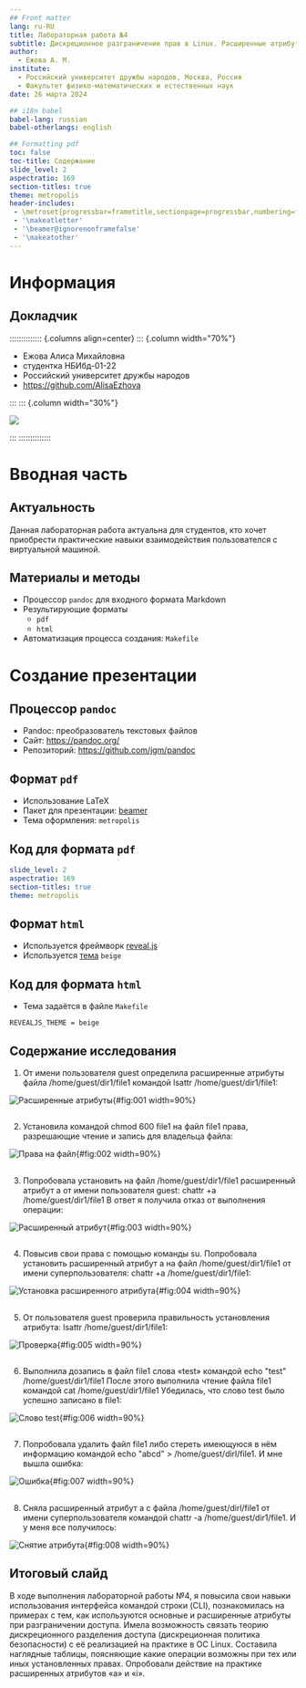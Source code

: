 ```yaml
---
## Front matter
lang: ru-RU
title: Лабораторная работа №4
subtitle: Дискреционное разграничение прав в Linux. Расширенные атрибуты
author:
  - Ежова А. М.
institute:
  - Российский университет дружбы народов, Москва, Россия
  - Факультет физико-математических и естественных наук
date: 26 марта 2024

## i18n babel
babel-lang: russian
babel-otherlangs: english

## Formatting pdf
toc: false
toc-title: Содержание
slide_level: 2
aspectratio: 169
section-titles: true
theme: metropolis
header-includes:
 - \metroset{progressbar=frametitle,sectionpage=progressbar,numbering=fraction}
 - '\makeatletter'
 - '\beamer@ignorenonframefalse'
 - '\makeatother'
---
```


# Информация

## Докладчик

:::::::::::::: {.columns align=center}
::: {.column width="70%"}

  * Ежова Алиса Михайловна
  * студентка НБИбд-01-22
  * Российский университет дружбы народов
  * <https://github.com/AlisaEzhova>

:::
::: {.column width="30%"}

![](./image/kulyabov.jpg)

:::
::::::::::::::

# Вводная часть

## Актуальность

Данная лабораторная работа актуальна для студентов, кто хочет приобрести практические навыки взаимодействия пользователся с виртуальной машиной.

## Материалы и методы

- Процессор `pandoc` для входного формата Markdown
- Результирующие форматы
	- `pdf`
	- `html`
- Автоматизация процесса создания: `Makefile`

# Создание презентации

## Процессор `pandoc`

- Pandoc: преобразователь текстовых файлов
- Сайт: <https://pandoc.org/>
- Репозиторий: <https://github.com/jgm/pandoc>

## Формат `pdf`

- Использование LaTeX
- Пакет для презентации: [beamer](https://ctan.org/pkg/beamer)
- Тема оформления: `metropolis`

## Код для формата `pdf`

```yaml
slide_level: 2
aspectratio: 169
section-titles: true
theme: metropolis
```

## Формат `html`

- Используется фреймворк [reveal.js](https://revealjs.com/)
- Используется [тема](https://revealjs.com/themes/) `beige`

## Код для формата `html`

- Тема задаётся в файле `Makefile`

```make
REVEALJS_THEME = beige 
```

## Содержание исследования

1) От имени пользователя guest определила расширенные атрибуты файла /home/guest/dir1/file1 командой
lsattr /home/guest/dir1/file1:

![Расширенные атрибуты](image/1.png){#fig:001 width=90%}

##

2) Установила командой chmod 600 file1 на файл file1 права, разрешающие чтение и запись для владельца файла:

![Права на файл](image/2.png){#fig:002 width=90%}

##

3) Попробовала установить на файл /home/guest/dir1/file1 расширенный атрибут a от имени пользователя guest: chattr +a /home/guest/dir1/file1
В ответ я получила отказ от выполнения операции:

![Расширенный атрибут](image/3.png){#fig:003 width=90%}

##

4) Повысив свои права с помощью команды su. Попробовала установить расширенный атрибут a на файл /home/guest/dir1/file1 от имени суперпользователя: chattr +a /home/guest/dir1/file1:

![Установка расширенного атрибута](image/4.png){#fig:004 width=90%}

##

5) От пользователя guest проверила правильность установления атрибута: lsattr /home/guest/dir1/file1: 

![Проверка](image/5.png){#fig:005 width=90%}

##

6) Выполнила дозапись в файл file1 слова «test» командой echo "test" /home/guest/dir1/file1
После этого выполнила чтение файла file1 командой cat /home/guest/dir1/file1
Убедилась, что слово test было успешно записано в file1:

![Слово test](image/6.png){#fig:006 width=90%}

##

7) Попробовала удалить файл file1 либо стереть имеющуюся в нём информацию командой echo "abcd" > /home/guest/dirl/file1. И мне вышла ошибка:

![Ошибка](image/7.png){#fig:007 width=90%}

##

8) Сняла расширенный атрибут a с файла /home/guest/dirl/file1 от имени суперпользователя командой
chattr -a /home/guest/dir1/file1. И у меня все получилось:

![Снятие атрибута](image/8.png){#fig:008 width=90%}

## Итоговый слайд

В ходе выполнения лабораторной работы №4, я повысила свои навыки использования интерфейса командой строки (CLI), познакомилась на примерах с тем, как используются основные и расширенные атрибуты при разграничении доступа. Имела возможность связать теорию дискреционного разделения доступа (дискреционная политика безопасности) с её реализацией на практике в ОС Linux. Составила наглядные таблицы, поясняющие какие операции возможны при тех или иных установленных правах. Опробовали действие на практике расширенных атрибутов «а» и «i».
